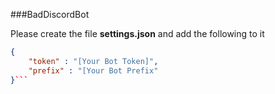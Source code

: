 ###BadDiscordBot

Please create the file **settings.json** and add the following to it
```json
{
    "token" : "[Your Bot Token]",
    "prefix" : "[Your Bot Prefix" 
}```
